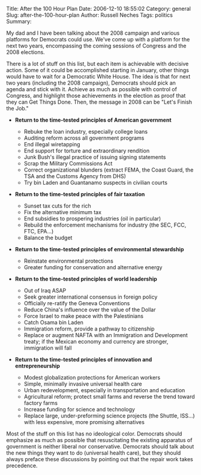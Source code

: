 Title: After the 100 Hour Plan
Date: 2006-12-10 18:55:02
Category: general
Slug: after-the-100-hour-plan
Author: Russell Neches
Tags: politics
Summary: 


My dad and I have been talking about the 2008 campaign and various
platforms for Democrats could use. We've come up with a platform for the
next two years, encompassing the coming sessions of Congress and the
2008 elections.

There is a lot of stuff on this list, but each item is achievable with
decisive action. Some of it could be accomplished starting in January,
other things would have to wait for a Democratic White House. The idea
is that for next two years (including the 2008 campaign), Democrats
should pick an agenda and stick with it. Achieve as much as possible
with control of Congress, and highlight those achievements in the
election as proof that they can Get Things Done. Then, the message in
2008 can be "Let's Finish the Job."

-   **Return to the time-tested principles of American government**
    -   Rebuke the loan industry, especially college loans
    -   Auditing reform across all government programs
    -   End illegal wiretapping
    -   End support for torture and extraordinary rendition
    -   Junk Bush's illegal practice of issuing signing statements
    -   Scrap the Military Commissions Act
    -   Correct organizational blunders (extract FEMA, the Coast Guard,
        the TSA and the Customs Agency from DHS)
    -   Try bin Laden and Guantanamo suspects in civilian courts

-   **Return to the time-tested principles of fair taxation**
    -   Sunset tax cuts for the rich
    -   Fix the alternative minimum tax
    -   End subsidies to prospering industries (oil in particular)
    -   Rebuild the enforcement mechanisms for industry (the SEC, FCC,
        FTC, EPA...)
    -   Balance the budget

-   **Return to the time-tested principles of environmental
    stewardship**
    -   Reinstate environmental protections
    -   Greater funding for conservation and alternative energy

-   **Return to the time-tested principles of world leadership**
    -   Out of Iraq ASAP
    -   Seek greater international consensus in foreign policy
    -   Officially re-ratify the Geneva Conventions
    -   Reduce China's influence over the value of the Dollar
    -   Force Israel to make peace with the Palestinians
    -   Catch Osama bin Laden
    -   Immigration reform, provide a pathway to citizenship
    -   Replace or augment NAFTA with an Immigration and Development
        treaty; if the Mexican economy and currency are stronger,
        immigration will fall

-   **Return to the time-tested principles of innovation and
    entrepreneurship**
    -   Modest globalization protections for American workers
    -   Simple, minimally invasive universal health care
    -   Urban redevelopment, especially in transportation and education
    -   Agricultural reform; protect small farms and reverse the trend
        toward factory farms
    -   Increase funding for science and technology
    -   Replace large, under-preforming science projects (the Shuttle,
        ISS...) with less expensive, more promising alternatives

Most of the stuff on this list has no ideological color. Democrats
should emphasize as much as possible that resuscitating the existing
apparatus of government is neither liberal nor conservative. Democrats
should talk about the new things they want to do (universal health
care), but they should always preface these discussions by pointing out
that the repair work takes precedence.
